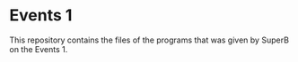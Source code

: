 # Events 1
This repository contains the files of the programs that was given by SuperB on the Events 1.
